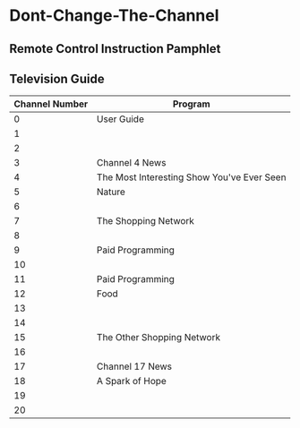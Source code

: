 # Dont-Change-The-Channel

## Remote Control Instruction Pamphlet

## Television Guide
| Channel Number | Program     |
| -------------- | ----------- |
| 0              | User Guide       |
| 1              |          |
| 2              |          |
| 3              | Channel 4 News         |
| 4              | The Most Interesting Show You've Ever Seen |
| 5              | Nature         |
| 6              |          |
| 7              | The Shopping Network         |
| 8              |          |
| 9              | Paid Programming         |
| 10             |          |
| 11             | Paid Programming         |
| 12             | Food          |
| 13             |          |
| 14             |          |
| 15             | The Other Shopping Network         |
| 16             |          |
| 17             | Channel 17 News         |
| 18             | A Spark of Hope         |
| 19             |          |
| 20             |          |